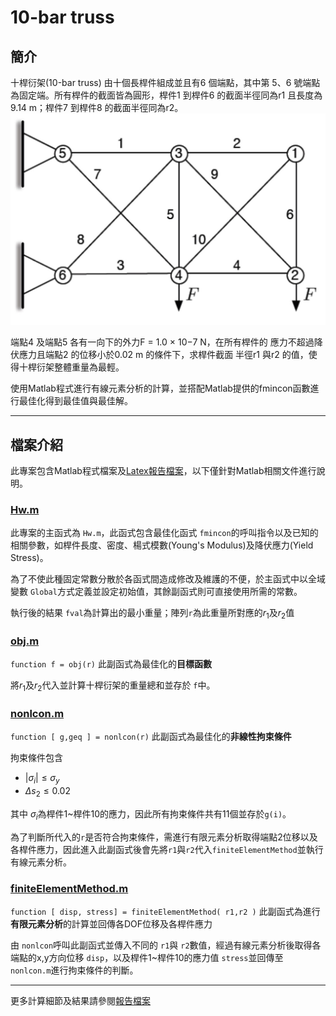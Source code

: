 10-bar truss 
===

簡介
---

十桿衍架(10-bar truss) 由十個長桿件組成並且有6 個端點，其中第
5、6 號端點為固定端。所有桿件的截面皆為圓形，桿件1 到桿件6 的截面半徑同為r1 且長度為9.14 m；桿件7 到桿件8 的截面半徑同為r2。
![10-bar truss](/Latex/Pic/10_bar_truss.jpg "10-bar truss")

端點4 及端點5 各有一向下的外力F = 1.0 × 10−7 N，在所有桿件的
應力不超過降伏應力且端點2 的位移小於0.02 m 的條件下，求桿件截面
半徑r1 與r2 的值，使得十桿衍架整體重量為最輕。

使用Matlab程式進行有線元素分析的計算，並搭配Matlab提供的fmincon函數進行最佳化得到最佳值與最佳解。

---

檔案介紹
---
此專案包含Matlab程式檔案及[Latex報告檔案](/Latex/)，以下僅針對Matlab相關文件進行說明。

### [Hw.m](/Hw.m)
此專案的主函式為 `Hw.m`，此函式包含最佳化函式 `fmincon`的呼叫指令以及已知的相關參數，如桿件長度、密度、楊式模數(Young's Modulus)及降伏應力(Yield Stress)。

為了不使此種固定常數分散於各函式間造成修改及維護的不便，於主函式中以全域變數 `Global`方式定義並設定初始值，其餘副函式則可直接使用所需的常數。

執行後的結果 `fval`為計算出的最小重量；陣列`r`為此重量所對應的$r_1$及$r_2$值

### [obj.m](/obj.m)
`function f = obj(r)`
此副函式為最佳化的**目標函數**

將$r_1$及$r_2$代入並計算十桿衍架的重量總和並存於 `f`中。

### [nonlcon.m](/nonlcon.m)
`function [ g,geq ] = nonlcon(r)`
此副函式為最佳化的**非線性拘束條件**

拘束條件包含
- $|\sigma_i| \leq \sigma_y$
- $\Delta s_2 \leq 0.02$

其中 $\sigma_i$為桿件1~桿件10的應力，因此所有拘束條件共有11個並存於`g(i)`。

為了判斷所代入的`r`是否符合拘束條件，需進行有限元素分析取得端點2位移以及各桿件應力，因此進入此副函式後會先將`r1`與`r2`代入`finiteElementMethod`並執行有線元素分析。

### [finiteElementMethod.m](/finiteElementMethod.m)
`function [ disp, stress] = finiteElementMethod( r1,r2 )`
此副函式為進行**有限元素分析**的計算並回傳各DOF位移及各桿件應力

由 `nonlcon`呼叫此副函式並傳入不同的 `r1`與 `r2`數值，經過有線元素分析後取得各端點的x,y方向位移 `disp`，以及桿件1~桿件10的應力值 `stress`並回傳至 `nonlcon.m`進行拘束條件的判斷。

---
更多計算細節及結果請參閱[報告檔案](/Latex/main.pdf)